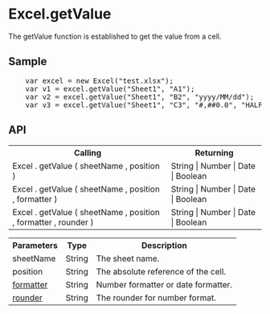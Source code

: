 <H1>Excel.getValue</H1>

The getValue function is established to get the value from a cell.

<h2>Sample</h2>
<pre>
	var excel = new Excel("test.xlsx");
	var v1 = excel.getValue("Sheet1", "A1");
	var v2 = excel.getValue("Sheet1", "B2", "yyyy/MM/dd");
	var v3 = excel.getValue("Sheet1", "C3", "#,##0.0", "HALF_EVEN");
</pre>

<h2>API</h2>

<table>
<tr><th>Calling</th><th>Returning</th></tr>
<tr><td>Excel . getValue ( sheetName , position )</td><td>String | Number | Date | Boolean</td></tr>
<tr><td>Excel . getValue ( sheetName , position , formatter )</td><td>String | Number | Date | Boolean</td></tr>
<tr><td>Excel . getValue ( sheetName , position , formatter , rounder )</td><td>String | Number | Date | Boolean</td></tr>
</table>

<table>
<tr><th>Parameters</th><th>Type</th><th>Description</th></tr>
<tr><td>sheetName</td><td>String</td><td>The sheet name.</td></tr>
<tr><td>position</td><td>String</td><td>The absolute reference of the cell.</td></tr>
<tr><td><a href="formatter&rounder.md">formatter</a></td><td>String</td><td>Number formatter or date formatter.</td></tr>
<tr><td><a href="formatter&rounder.md">rounder</a></td><td>String</td><td>The rounder for number format.</td></tr>
</table>

